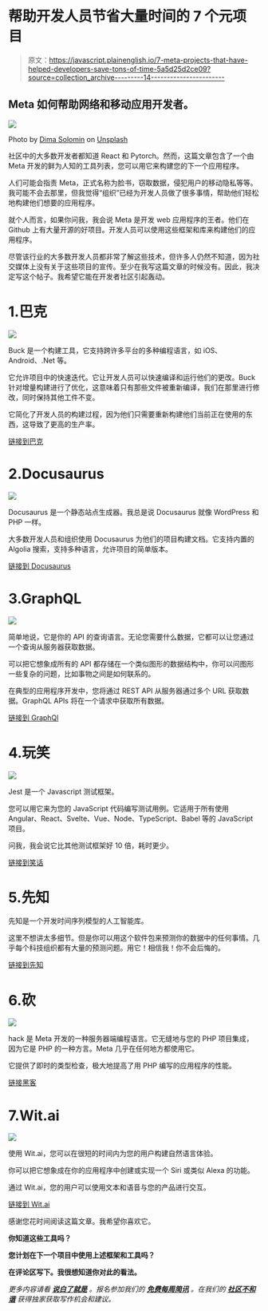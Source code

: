 # 帮助开发人员节省大量时间的 7 个元项目

> 原文：<https://javascript.plainenglish.io/7-meta-projects-that-have-helped-developers-save-tons-of-time-5a5d25d2ce09?source=collection_archive---------14----------------------->

## Meta 如何帮助网络和移动应用开发者。

![](img/041d4c21ae8381931fd2bc6bd06f27a0.png)

Photo by [Dima Solomin](https://unsplash.com/@solomin_d?utm_source=unsplash&utm_medium=referral&utm_content=creditCopyText) on [Unsplash](https://unsplash.com/s/photos/meta?utm_source=unsplash&utm_medium=referral&utm_content=creditCopyText)

社区中的大多数开发者都知道 React 和 Pytorch。然而，这篇文章包含了一个由 Meta 开发的鲜为人知的工具列表，您可以用它来构建您的下一个应用程序。

人们可能会指责 Meta，正式名称为脸书，窃取数据，侵犯用户的移动隐私等等。我可能不会去那里，但我觉得“组织”已经为开发人员做了很多事情，帮助他们轻松地构建他们想要的应用程序。

就个人而言，如果你问我，我会说 Meta 是开发 web 应用程序的王者。他们在 Github 上有大量开源的好项目。开发人员可以使用这些框架和库来构建他们的应用程序。

尽管该行业的大多数开发人员都非常了解这些技术，但许多人仍然不知道，因为社交媒体上没有关于这些项目的宣传。至少在我写这篇文章的时候没有。因此，我决定写这个帖子。我希望它能在开发者社区引起轰动。

# 1.巴克

![](img/4bdddc3ea718a4e33d8e7c0f17d6bb30.png)

Buck 是一个构建工具，它支持跨许多平台的多种编程语言，如 iOS、Android、.Net 等。

它允许项目中的快速迭代。它让开发人员可以快速编译和运行他们的更改。Buck 针对增量构建进行了优化，这意味着只有那些文件被重新编译，我们在那里进行修改，同时保持其他工件不变。

它简化了开发人员的构建过程，因为他们只需要重新构建他们当前正在使用的东西，这导致了更高的生产率。

[链接到巴克](https://buck.build)

# 2.Docusaurus

![](img/d406fc8a61ddebea90acce16ca7ad050.png)

Docusaurus 是一个静态站点生成器。我总是说 Docusaurus 就像 WordPress 和 PHP 一样。

大多数开发人员和组织使用 Docusaurus 为他们的项目构建文档。它支持内置的 Algolia 搜索，支持多种语言，允许项目的简单版本。

[链接到 Docusaurus](https://docusaurus.io)

# 3.GraphQL

![](img/b23b2fde928cc27d4370cf3a20b97495.png)

简单地说，它是你的 API 的查询语言。无论您需要什么数据，它都可以让您通过一个查询从服务器获取数据。

可以把它想象成所有的 API 都存储在一个类似图形的数据结构中，你可以问图形一些复杂的问题，比如事物之间是如何联系的。

在典型的应用程序开发中，您将通过 REST API 从服务器通过多个 URL 获取数据。GraphQL APIs 将在一个请求中获取所有数据。

[链接到 GraphQl](https://graphql.org)

# 4.玩笑

![](img/12bb2855925813c568b0f582205b8301.png)

Jest 是一个 Javascript 测试框架。

您可以用它来为您的 JavaScript 代码编写测试用例。它适用于所有使用 Angular、React、Svelte、Vue、Node、TypeScript、Babel 等的 JavaScript 项目。

问我，我会说它比其他测试框架好 10 倍，耗时更少。

[链接到笑话](https://jestjs.io)

# 5.先知

先知是一个开发时间序列模型的人工智能库。

这里不想讲太多细节。但是你可以用这个软件包来预测你的数据中的任何事情。几乎每个科技组织都有大量的预测问题。用它！相信我！你不会后悔的。

[链接到先知](https://facebook.github.io/prophet/)

# 6.砍

![](img/0403d7304a283db83b0a2790a40c32a3.png)

hack 是 Meta 开发的一种服务器端编程语言。它无缝地与您的 PHP 项目集成，因为它是 PHP 的一种方言。Meta 几乎在任何地方都使用它。

它提供了即时的类型检查，极大地提高了用 PHP 编写的应用程序的性能。

[链接黑客](https://hacklang.org)

# 7.Wit.ai

![](img/ea151bfa9fa30240e9d179541573e4f8.png)

使用 Wit.ai，您可以在很短的时间内为您的用户构建自然语言体验。

你可以把它想象成在你的应用程序中创建或实现一个 Siri 或类似 Alexa 的功能。

通过 Wit.ai，您的用户可以使用文本和语音与您的产品进行交互。

[链接到 Wit.ai](https://wit.ai)

感谢您花时间阅读这篇文章。我希望你喜欢它。

**你知道这些工具吗？**

**您计划在下一个项目中使用上述框架和工具吗？**

**在评论区写下。我很想知道你对此的看法。**

*更多内容请看* [***说白了就是***](http://plainenglish.io/) *。报名参加我们的* [***免费每周简讯***](http://newsletter.plainenglish.io/) *。在我们的* [***社区不和谐***](https://discord.gg/GtDtUAvyhW) *获得独家获取写作机会和建议。*